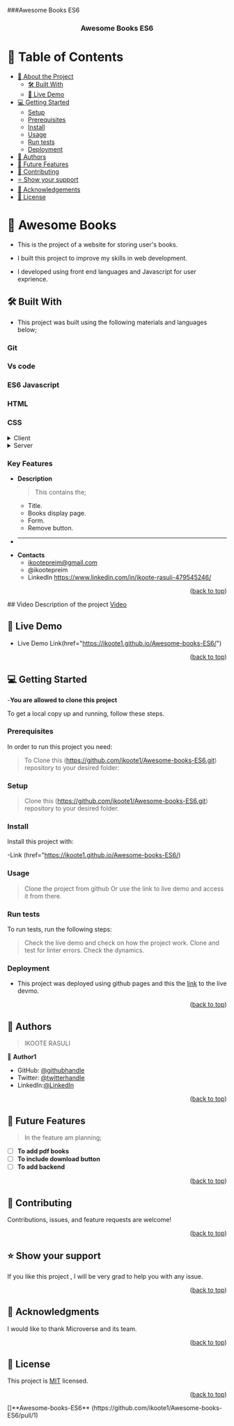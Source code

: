 <a name="Awesome-Books-ES6"></a>
###Awesome Books ES6

<div align="center">

  <h3><b>Awesome Books ES6</b></h3>

</div>

<!-- Awesome Books ES6 -->

# 📗 Table of Contents

- [📖 About the Project](#about-project)
  - [🛠 Built With](#built-with)
  - [🚀 Live Demo](#live-demo)
- [💻 Getting Started](#getting-started)
  - [Setup](#setup)
  - [Prerequisites](#prerequisites)
  - [Install](#install)
  - [Usage](#usage)
  - [Run tests](#run-tests)
  - [Deployment](#triangular_flag_on_post-deployment)
- [👥 Authors](#authors)
- [🔭 Future Features](#future-features)
- [🤝 Contributing](#contributing)
- [⭐️ Show your support](#support)
- [🙏 Acknowledgements](#acknowledgements)
- [📝 License](#license)

<!-- PROJECT DESCRIPTION -->

# 📖 Awesome Books <a name="about-project"></a>
- This is the project of a website for storing user's books.

- I built this project to improve my skills in web development.
- I developed using front end languages and Javascript for user exprience.

## 🛠 Built With <a name="built-with"></a>
- This project was built using the following materials and languages below;

### Git <a name="Git"></a>
### Vs code<a name="Vs code"></a>
### ES6 Javascript <a name="Javascript"></a>
### HTML<a name="HTML"></a>
### CSS <a name="CSS"></a> 

<details>
  <summary>Client</summary>
   #Client
  The clients for my project are the book readers and libraries.
  <ul>
    <li><a href="https://github.com/ikoote1/Awesome-books-ES6/edit/main/README.md">Readme</a></li>
  </ul>
</details>

<details>
  <summary>Server</summary>
  <ul>
    <li><a href="https://github.com/ikoote1/Awesome-books-ES6">Repo</a></li>
  </ul>
</details>


<!-- Features -->

### Key Features <a name="key-features"></a>


- **Description**
  >This contains the;
  - Title.
  - Books display page.
  - Form.
  - Remove button.
- ****
- **Contacts**
  - ikootepreim@gmail.com
  - @ikootepreim
  - LinkedIn https://www.linkedin.com/in/ikoote-rasuli-479545246/ 

<p align="right">(<a href="#readme-top">back to top</a>)</p>
## Video Description of the project <a name="Video" href="#" > Video </a>

<!-- LIVE DEMO -->

## 🚀 Live Demo <a name="Preim Live"></a>

- Live Demo Link(href="https://ikoote1.github.io/Awesome-books-ES6/")

<p align="right">(<a href="#readme-top">back to top</a>)</p>

<!-- GETTING STARTED -->

## 💻 Getting Started <a name="getting-started"></a>
-**You are allowed to clone this project**

To get a local copy up and running, follow these steps.

### Prerequisites

In order to run this project you need:

>To Clone this (https://github.com/ikoote1/Awesome-books-ES6.git) repository to your desired folder:

### Setup

>Clone this (https://github.com/ikoote1/Awesome-books-ES6.git) repository to your desired folder.

### Install

Install this project with:

-Link (href="https://ikoote1.github.io/Awesome-books-ES6/)

### Usage
  
> Clone the project from github
> Or use the link to live demo and access it from there.

### Run tests

To run tests, run the following steps:

> Check the live demo and check on how the project work.
> Clone and test for linter errors.
> Check the dynamics.

### Deployment

-  This project was deployed using github pages and this the <a href="">link</a> to the live devmo.

<p align="right">(<a href="#readme-top">back to top</a>)</p>

<!-- AUTHORS -->

## 👥 Authors <a name="Ikoote Rasuli"></a>

> IKOOTE RASULI

👤 **Author1**

- GitHub: [@githubhandle](https://github.com/ikoote1)
- Twitter: [@twitterhandle](https://twitter.com/ikoote1)
- LinkedIn:[@LinkedIn](https://www.linkedin.com/public-profile/settings?lipi=urn%3Ali%3Apage%3Ad_flagship3_profile_self_edit_contact-info%3B4xL98PtKS7SDj%2Fe93TEh9w%3D%3D)


<p align="right">(<a href="#readme-top">back to top</a>)</p>

<!-- FUTURE FEATURES -->

## 🔭 Future Features <a name="future-features"></a>

>In the feature am planning;

- [ ] **To add pdf books**
- [ ] **To include download button**
- [ ] **To add backend**

<p align="right">(<a href="#readme-top">back to top</a>)</p>

<!-- CONTRIBUTING -->

## 🤝 Contributing <a name="contributing"></a>

Contributions, issues, and feature requests are welcome!

<p align="right">(<a href="#readme-top">back to top</a>)</p>

<!-- SUPPORT -->

## ⭐️ Show your support <a name="support"></a>

If you like this project , I will be very grad to help you with any issue.

<p align="right">(<a href="#readme-top">back to top</a>)</p>

<!-- ACKNOWLEDGEMENTS -->

## 🙏 Acknowledgments <a name="acknowledgements"></a>

I would like to thank Microverse and its team.

<p align="right">(<a href="#readme-top">back to top</a>)</p>

<!-- LICENSE -->

## 📝 License <a name="license"></a>

This project is [MIT](./LICENSE) licensed.


<p align="right">(<a href="#readme-top">back to top</a>)</p>
[]**Awesome-books-ES6** (https://github.com/ikoote1/Awesome-books-ES6/pull/1)
